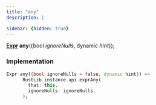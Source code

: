 ```yaml
---
title: "any"
description: |

sidebar: {hidden: true}
---
```

<span class="dart-code"><strong>[Expr] any</strong>({<span class="nobr">bool <i>ignoreNulls</i></span>, <span class="nobr">dynamic <i>hint</i></span>});</span>


### Implementation
```dart
Expr any({bool ignoreNulls = false, dynamic hint}) =>
      RustLib.instance.api.exprAny(
        that: this,
        ignoreNulls: ignoreNulls,
      );
```

[Expr]: /reference/classes/expr